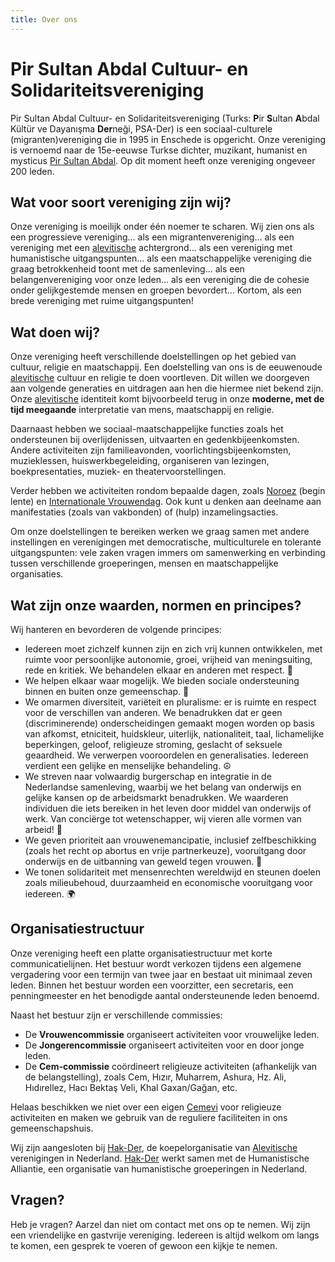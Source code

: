 ```yaml
---
title: Over ons
---
```


# Pir Sultan Abdal Cultuur- en Solidariteitsvereniging

Pir Sultan Abdal Cultuur- en Solidariteitsvereniging (Turks: **P**ir **S**ultan **A**bdal Kültür ve Dayanışma **Der**neği, PSA-Der) is een sociaal-culturele (migranten)vereniging die in 1995 in Enschede is opgericht. Onze vereniging is vernoemd naar de 15e-eeuwse Turkse dichter, muzikant, humanist en mysticus [Pir Sultan Abdal](https://nl.wikipedia.org/wiki/Pir_Sultan_Abdal). Op dit moment heeft onze vereniging ongeveer 200 leden.

## Wat voor soort vereniging zijn wij?

Onze vereniging is moeilijk onder één noemer te scharen. Wij zien ons als een progressieve vereniging... als een migrantenvereniging... als een vereniging met een [alevitische](https://nl.wikipedia.org/wiki/Alevitisme) achtergrond... als een vereniging met humanistische uitgangspunten... als een maatschappelijke vereniging die graag betrokkenheid toont met de samenleving... als een belangenvereniging voor onze leden... als een vereniging die de cohesie onder gelijkgestemde mensen en groepen bevordert... Kortom, als een brede vereniging met ruime uitgangspunten!

## Wat doen wij?

Onze vereniging heeft verschillende doelstellingen op het gebied van cultuur, religie en maatschappij. Een doelstelling van ons is de eeuwenoude [alevitische](https://nl.wikipedia.org/wiki/Alevitisme) cultuur en religie te doen voortleven. Dit willen we doorgeven aan volgende generaties en uitdragen aan hen die hiermee niet bekend zijn. Onze [alevitische](https://nl.wikipedia.org/wiki/Alevitisme) identiteit komt bijvoorbeeld terug in onze **moderne, met de tijd meegaande** interpretatie van mens, maatschappij en religie.

Daarnaast hebben we sociaal-maatschappelijke functies zoals het ondersteunen bij overlijdenissen, uitvaarten en gedenkbijeenkomsten. Andere activiteiten zijn familieavonden, voorlichtingsbijeenkomsten, muzieklessen, huiswerkbegeleiding, organiseren van lezingen, boekpresentaties, muziek- en theatervoorstellingen.

Verder hebben we activiteiten rondom bepaalde dagen, zoals [Noroez](https://nl.wikipedia.org/wiki/Noroez) (begin lente) en [Internationale Vrouwendag](https://nl.wikipedia.org/wiki/Internationale_Vrouwendag). Ook kunt u denken aan deelname aan manifestaties (zoals van vakbonden) of (hulp) inzamelingsacties.

Om onze doelstellingen te bereiken werken we graag samen met andere instellingen en verenigingen met democratische, multiculturele en tolerante uitgangspunten: vele zaken vragen immers om samenwerking en verbinding tussen verschillende groeperingen, mensen en maatschappelijke organisaties.

## Wat zijn onze waarden, normen en principes?

Wij hanteren en bevorderen de volgende principes:

- Iedereen moet zichzelf kunnen zijn en zich vrij kunnen ontwikkelen, met ruimte voor persoonlijke autonomie, groei, vrijheid van meningsuiting, rede en kritiek. We behandelen elkaar en anderen met respect. 🐣
- We helpen elkaar waar mogelijk. We bieden sociale ondersteuning binnen en buiten onze gemeenschap. 👫
- We omarmen diversiteit, variëteit en pluralisme: er is ruimte en respect voor de verschillen van anderen. We benadrukken dat er geen (discriminerende) onderscheidingen gemaakt mogen worden op basis van afkomst, etniciteit, huidskleur, uiterlijk, nationaliteit, taal, lichamelijke beperkingen, geloof, religieuze stroming, geslacht of seksuele geaardheid. We verwerpen vooroordelen en generalisaties. Iedereen verdient een gelijke en menselijke behandeling. ☮
- We streven naar volwaardig burgerschap en integratie in de Nederlandse samenleving, waarbij we het belang van onderwijs en gelijke kansen op de arbeidsmarkt benadrukken. We waarderen individuen die iets bereiken in het leven door middel van onderwijs of werk. Van conciërge tot wetenschapper, wij vieren alle vormen van arbeid! 👷
- We geven prioriteit aan vrouwenemancipatie, inclusief zelfbeschikking (zoals het recht op abortus en vrije partnerkeuze), vooruitgang door onderwijs en de uitbanning van geweld tegen vrouwen. 👩
- We tonen solidariteit met mensenrechten wereldwijd en steunen doelen zoals milieubehoud, duurzaamheid en economische vooruitgang voor iedereen. 🌍

## Organisatiestructuur

Onze vereniging heeft een platte organisatiestructuur met korte communicatielijnen. Het bestuur wordt verkozen tijdens een algemene vergadering voor een termijn van twee jaar en bestaat uit minimaal zeven leden. Binnen het bestuur worden een voorzitter, een secretaris, een penningmeester en het benodigde aantal ondersteunende leden benoemd.

Naast het bestuur zijn er verschillende commissies:
- De **Vrouwencommissie** organiseert activiteiten voor vrouwelijke leden.
- De **Jongerencommissie** organiseert activiteiten voor en door jonge leden.
- De **Cem-commissie** coördineert religieuze activiteiten (afhankelijk van de belangstelling), zoals Cem, Hızır, Muharrem, Ashura, Hz. Ali, Hıdırellez, Hacı Bektaş Veli, Khal Gaxan/Gağan, etc.

Helaas beschikken we niet over een eigen [Cemevi](https://en.wikipedia.org/wiki/Cemevi) voor religieuze activiteiten en maken we gebruik van de reguliere faciliteiten in ons gemeenschapshuis.

Wij zijn aangesloten bij [Hak-Der](https://hakder.nl), de koepelorganisatie van [Alevitische](https://nl.wikipedia.org/wiki/Alevitisme) verenigingen in Nederland. [Hak-Der](https://hakder.nl) werkt samen met de Humanistische Alliantie, een organisatie van humanistische groeperingen in Nederland.

## Vragen?

Heb je vragen? Aarzel dan niet om contact met ons op te nemen. Wij zijn een vriendelijke en gastvrije vereniging. Iedereen is altijd welkom om langs te komen, een gesprek te voeren of gewoon een kijkje te nemen.
